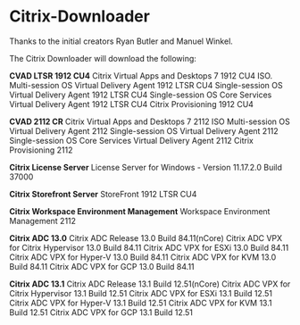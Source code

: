 # Citrix-Downloader


Thanks to the initial creators Ryan Butler and Manuel Winkel.

The Citrix Downloader will download the following:

**CVAD LTSR 1912 CU4**
Citrix Virtual Apps and Desktops 7 1912 CU4 ISO.
Multi-session OS Virtual Delivery Agent 1912 LTSR CU4
Single-session OS Virtual Delivery Agent 1912 LTSR CU4
Single-session OS Core Services Virtual Delivery Agent 1912 LTSR CU4
Citrix Provisioning 1912 CU4

**CVAD 2112 CR**
Citrix Virtual Apps and Desktops 7 2112 ISO
Multi-session OS Virtual Delivery Agent 2112
Single-session OS Virtual Delivery Agent 2112
Single-session OS Core Services Virtual Delivery Agent 2112
Citrix Provisioning 2112

**Citrix License Server**
License Server for Windows - Version 11.17.2.0 Build 37000

**Citrix Storefront Server**
StoreFront 1912 LTSR CU4

**Citrix Workspace Environment Management**
Workspace Environment Management 2112

**Citrix ADC 13.0**
Citrix ADC Release 13.0 Build 84.11(nCore)
Citrix ADC VPX for Citrix Hypervisor 13.0 Build 84.11
Citrix ADC VPX for ESXi 13.0 Build 84.11
Citrix ADC VPX for Hyper-V 13.0 Build 84.11
Citrix ADC VPX for KVM 13.0 Build 84.11
Citrix ADC VPX for GCP 13.0 Build 84.11

**Citrix ADC 13.1**
Citrix ADC Release 13.1 Build 12.51(nCore)
Citrix ADC VPX for Citrix Hypervisor 13.1 Build 12.51
Citrix ADC VPX for ESXi 13.1 Build 12.51
Citrix ADC VPX for Hyper-V 13.1 Build 12.51
Citrix ADC VPX for KVM 13.1 Build 12.51
Citrix ADC VPX for GCP 13.1 Build 12.51

